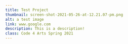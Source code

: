```yaml
---
title: Test Project
thumbnail: screen-shot-2021-05-26-at-12.21.07-pm.png
alt: a test image
link: www.google.com
description: This is a description!
class: Code 4 Arts Spring 2021
---
```

